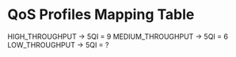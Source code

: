 # QoS Profiles Mapping Table
HIGH_THROUGHPUT -> 5QI = 9
MEDIUM_THROUGHPUT -> 5QI = 6
LOW_THROUGHPUT -> 5QI = ?

